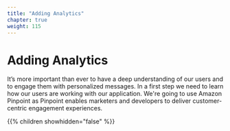 ```yaml
---
title: "Adding Analytics"
chapter: true
weight: 115
---
```


# Adding Analytics

It’s more important than ever to have a deep understanding of our users and to engage them with personalized messages. 
In a first step we need to learn how our users are working with our application. 
We're going to use Amazon Pinpoint as Pinpoint enables marketers and developers to deliver customer-centric engagement experiences. 

{{% children showhidden="false" %}}
